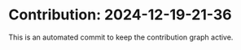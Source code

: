 # Contribution: 2024-12-19-21-36
This is an automated commit to keep the contribution graph active.
